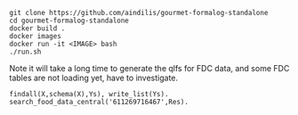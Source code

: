 ```
git clone https://github.com/aindilis/gourmet-formalog-standalone
cd gourmet-formalog-standalone
docker build .
docker images
docker run -it <IMAGE> bash
./run.sh
```

Note it will take a long time to generate the qlfs for FDC data, and
some FDC tables are not loading yet, have to investigate.

```
findall(X,schema(X),Ys), write_list(Ys).
search_food_data_central('611269716467',Res).

```
